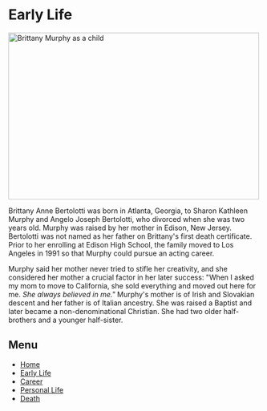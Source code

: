<html>
<body>
  <main>
  <h1> Early Life </h1>
<img src="https://imagesvc.meredithcorp.io/v3/mm/image?q=85&c=sc&poi=face&w=2000&h=1333&url=https%3A%2F%2Fstatic.onecms.io%2Fwp-content%2Fuploads%2Fsites%2F20%2F2017%2F11%2Fbrittany-murphy-1-1.jpg" alt="Brittany Murphy as a child" width="500" height="333">
<p> Brittany Anne Bertolotti was born in Atlanta, Georgia, to Sharon Kathleen Murphy and Angelo Joseph Bertolotti, who divorced when she was two years old. Murphy was raised by her mother in Edison, New Jersey. Bertolotti was not named as her father on Brittany's first death certificate. Prior to her enrolling at Edison High School, the family moved to Los Angeles in 1991 so that Murphy could pursue an acting career.</p>

<p> Murphy said her mother never tried to stifle her creativity, and she considered her mother a crucial factor in her later success: "When I asked my mom to move to California, she sold everything and moved out here for me.<i> She always believed in me." </i> Murphy's mother is of Irish and Slovakian descent and her father is of Italian ancestry. She was raised a Baptist and later became a non-denominational Christian. She had two older half-brothers and a younger half-sister. </p>
</main>
<h2>Menu</h2>
<nav>
     <ul>
       <li><a href="https://julesyann19.github.io/brittanymurphy.html">Home</a></li>
       <li><a href="https://julesyann19.github.io/brittanymurphy/earlylife.html">Early Life</a></li>
       <li><a href="https://julesyann19.github.io/brittanymurphy/career.html">Career</a></li>
       <li><a href="https://julesyann19.github.io/brittanymurphy/personallife.html">Personal Life</a></li>
       <li><a href="https://julesyann19.github.io/brittanymurphy/death.html">Death</a></li>
        
</ul>
</nav>
</body>
</html>
